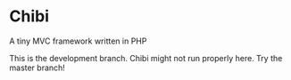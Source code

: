 Chibi
=========

A tiny MVC framework written in PHP

This is the development branch. Chibi might not run properly here. Try the master branch!